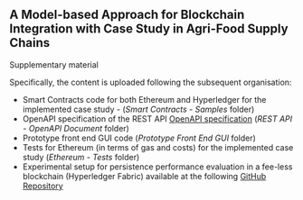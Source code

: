 ## A Model-based Approach for Blockchain Integration with Case Study in Agri-Food Supply Chains

Supplementary material

Specifically, the content is uploaded following the subsequent organisation:

* Smart Contracts code for both Ethereum and Hyperledger for the implemented case study -  (_Smart Contracts - Samples_ folder)
* OpenAPI specification of the REST API [OpenAPI specification](https://spec.openapis.org/oas/v3.1.0) (_REST API - OpenAPI Document_ folder)
* Prototype front end GUI code (_Prototype Front End GUI_ folder)
* Tests for Ethereum (in terms of gas and costs) for the implemented case study (_Ethereum - Tests_ folder)
* Experimental setup for persistence performance evaluation in a fee-less blockchain (Hyperledger Fabric) available at the following [GitHub Repository](https://github.com/Baudet-Antoine/HyperLedger-Fabric-Storage-Experiment)
